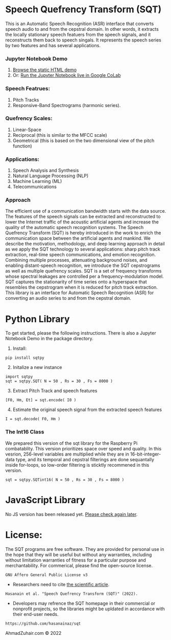 # Speech Quefrency Transform (SQT)

This is an Automatic Speech Recognition (ASR) interface that converts speech audio to and from the cepstral domain. In other words, it extracts the locally stationary speech featuers from the speech signals, and it reconstructs them back to speech singals. It represents the speech series by two features and has several applications. 


### Jupyter Notebook Demo
1. [Browse the static HTML demo](https://htmlpreview.github.io/?https://github.com/hasanainaz/sqt/blob/master/docs/demo.html)
2. Or: [Run the Jupyter Notebook live in Google CoLab](https://colab.research.google.com/github/hasanainaz/sqt/blob/master/docs/demo.ipynb) 


### Speech Featrues:
1. Pitch Tracks
2. Responsive-Band Spectrograms (harmonic series). 
    
### Quefrency Scales:
1. Linear-Space
2. Reciprocal (this is similar to the MFCC scale)
3. Geometrical (this is based on the two dimensional view of the pitch function)

### Applications:
1. Speech Analysis and Synthesis 
2. Natural Language Processing (NLP)
3. Machine Learning (ML)
4. Telecommunications
    
### Approach
The efficient use of a communication bandwidth starts with the data source. The features of the speech signals can be extracted and reconstructed to lower the Internet traffic of the acoustic artificial agents and increase the quality of the automatic speech recognition systems. The Speech Quefrency Transform (SQT) is hereby introduced in the work to enrich the communication space between the artificial agents and mankind. We describe the motivation, methodology, and deep learning approach in detail as we apply the SQT technology to several applications: sharp pitch track extraction, real-time speech communications, and emotion recognition. Combining multiple processes, attenuating background noises, and enabling distant-speech recognition, we introduce the SQT cepstrograms as well as multiple quefrency scales. SQT is a set of frequency transforms whose spectral leakages are controlled per a frequency-modulation model. SQT captures the stationarity of time series onto a hyperspace that resembles the cepstrogram when it is reduced for pitch track extraction. This library is an interface for Automatic Speech Recognition (ASR) for converting an audio series to and from the cepstral domain. 



# Python Library

To get started, please the following instructions. There is also a Jupyter Notebook Demo in the package directory. 

1. Install:
```
pip install sqtpy
```

2. Initalize a new instance
```
import sqtpy
sqt = sqtpy.SQT( N = 50 , Rs = 30 , Fs = 8000 )
```

3. Extract Pitch Track and speech features
```
[F0, Hm, Et] = sqt.encode( I0 )
```

4. Estimate the original speech signal from the extracted speech features
```
I = sqt.decode( F0, Hm )
```

### The Int16 Class

We prepared this version of the sqt library for the Raspberry Pi combatablity. This version prioritizes space over speed and quality. In this vesrion, 256-level variables are multiplied while they are in 16-bit-integer-data type, and its temporal and cepstral filterings are done sequantally inside for-loops, so low-order filtering is sticktly recommened in this version. 
```
sqt = sqtpy.SQTint16( N = 50 , Rs = 30 , Fs = 8000 )
```

# JavaScript Library

No JS version has been released yet. [Please check again later](https://www.ahmadzuhair.com/sqt_qualitycheck/). 




# License: 

The SQT programs are free software. They are provided for personal use in the hope that they will be useful but without any warranties, including without limitation warranties of fitness for a particular purpose and merchantability. For commerical, please find the open-source license. 
```
GNU Affero General Public License v3
```

* Researchers need to cite [the scientific article](https://www.researchsquare.com/article/rs-779995/v2).
```
Hasanain et al. "Speech Quefrency Transform (SQT)" (2022).
```

* Developers may refrence the SQT homepage in their commercial or nonprofit projects, so the libraries might be upldated in accordance with their end-user needs. 
```
https://github.com/hasanainaz/sqt
```



AhmadZuhair.com © 2022

